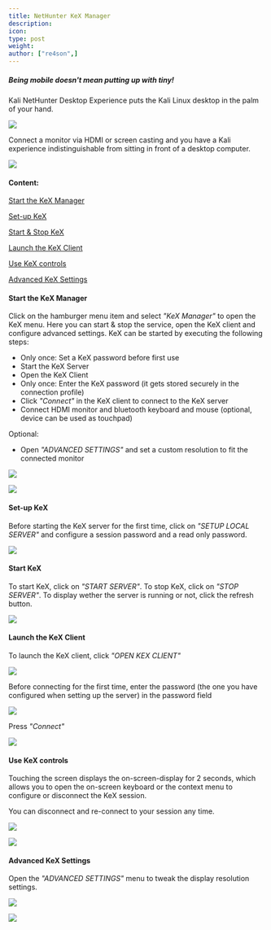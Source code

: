 ```yaml
---
title: NetHunter KeX Manager
description:
icon:
type: post
weight:
author: ["re4son",]
---
```


##### *Being mobile doesn't mean putting up with tiny!*

Kali NetHunter Desktop Experience puts the Kali Linux desktop in the palm of your hand.

![](nh-kex-1.png)

Connect a monitor via HDMI or screen casting and you have a Kali experience indistinguishable from sitting in front of a desktop computer.

![](nh-kex-3s.png)

#### Content:

[Start the KeX Manager](#start-the-kex-manager)

[Set-up KeX](#set-up-kex)

[Start & Stop KeX](#start-kex)

[Launch the KeX Client](#launch-the-kex-client)

[Use KeX controls](#use-kex-controls)

[Advanced KeX Settings](#advanced-kex-settings)

#### Start the KeX Manager

Click on the hamburger menu item and select *"KeX Manager"* to open the KeX menu.
Here you can start & stop the service, open the KeX client and configure advanced settings.
KeX can be started by executing the following steps:

- Only once: Set a KeX password before first use
- Start the KeX Server
- Open the KeX Client
- Only once: Enter the KeX password (it gets stored securely in the connection profile)
- Click *"Connect"* in the KeX client to connect to the KeX server
- Connect HDMI monitor and bluetooth keyboard and mouse (optional, device can be used as touchpad)

Optional:

- Open *"ADVANCED SETTINGS"* and set a custom resolution to fit the connected monitor

![](NetHunter-KeX-10s.png)

![](NetHunter-KeX-20s.png)

#### Set-up KeX
Before starting the KeX server for the first time, click on *"SETUP LOCAL SERVER"* and configure a session password and a read only password.

![](NetHunter-KeX-30s.png)

#### Start KeX
To start KeX, click on *"START SERVER"*.
To stop KeX, click on *"STOP SERVER"*.
To display wether the server is running or not, click the refresh button.

![](NetHunter-KeX-40s.png)

#### Launch the KeX Client
To launch the KeX client, click *"OPEN KEX CLIENT"*

![](NetHunter-KeX-50s.png)

Before connecting for the first time, enter the password (the one you have configured when setting up the server) in the password field

![](NetHunter-KeX-50s.png)

Press *"Connect"*

![](NetHunter-KeX-55s.png)

#### Use KeX controls

Touching the screen displays the on-screen-display for 2 seconds, which allows you to open the on-screen keyboard or the context menu to configure or disconnect the KeX session.

You can disconnect and re-connect to your session any time.

![](NetHunter-KeX-60s.png)

![](NetHunter-KeX-70s.png)

#### Advanced KeX Settings

Open the *"ADVANCED SETTINGS"* menu to tweak the display resolution settings.

![](NetHunter-KeX-80s.png)

![](NetHunter-KeX-90s.png)
